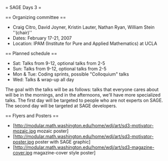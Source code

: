 = SAGE Days 3 =

== Organizing committee ==
 *  Craig Citro, David Joyner, Kristin Lauter, Nathan Ryan, William Stein ''(chair)''
 * Dates: February 17-21, 2007
 * Location: IPAM (Institute for Pure and Applied Mathematics) at UCLA

== Planned schedule ==
 * Sat: Talks from 9-12, optional talks from 2-5
 * Sun: Talks from 9-12, optional talks from 2-5
 * Mon & Tue: Coding sprints, possible "Colloquium" talks
 * Wed: Talks & wrap-up all day

The goal with the talks will be as follows: talks that everyone cares about will be in the mornings, and in the afternoons, we'll have more specialized talks. The first day will be targeted to people who are not experts on SAGE. The second day will be targeted at SAGE developers.

== Flyers and Posters ==
   * [http://modular.math.washington.edu/home/wdj/art/sd3-motivator-mozaic.jpg mozaic poster]
   * [http://modular.math.washington.edu/home/wdj/art/sd3-motivator-poster.jpg poster with SAGE graphic]
   * [http://modular.math.washington.edu/home/wdj/art/sd3-magazine-cover.jpg magazine-cover style poster]
